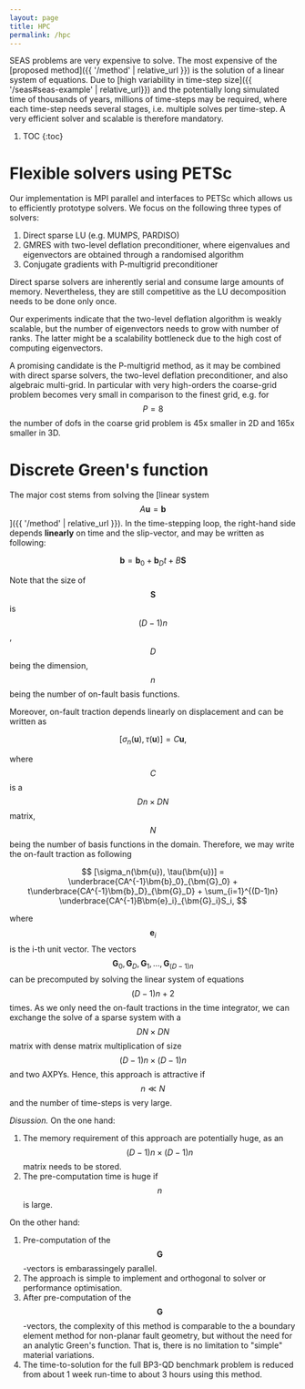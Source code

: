 ```yaml
---
layout: page
title: HPC
permalink: /hpc
---
```


SEAS problems are very expensive to solve. The most expensive of the
[proposed method]({{ '/method' | relative_url }})
is the solution of a linear system of equations.
Due to [high variability in time-step size]({{ '/seas#seas-example' | relative_url}})
and the potentially long simulated time of thousands of years, millions of time-steps
may be required, where each time-step needs several stages, i.e. multiple solves per time-step.
A very efficient solver and scalable is therefore mandatory.


1. TOC
{:toc}

Flexible solvers using PETSc
============================

Our implementation is MPI parallel and interfaces to PETSc which allows us to efficiently
prototype solvers.
We focus on the following three types of solvers:

1. Direct sparse LU (e.g. MUMPS, PARDISO)
2. GMRES with two-level deflation preconditioner, where eigenvalues and eigenvectors are obtained through a randomised algorithm
3. Conjugate gradients with P-multigrid preconditioner

Direct sparse solvers are inherently serial and consume large amounts of memory.
Nevertheless, they are still competitive as the LU decomposition needs to be done only once.

Our experiments indicate that the two-level deflation algorithm is weakly scalable,
but the number of eigenvectors needs to grow with number of ranks.
The latter might be a scalability bottleneck due to the high cost of computing eigenvectors.

A promising candidate is the P-multigrid method, as it may be combined with direct sparse solvers,
the two-level deflation preconditioner, and also algebraic multi-grid. In particular
with very high-orders the coarse-grid problem becomes very small in comparison to the finest grid,
e.g. for $$P=8$$ the number of dofs in the coarse grid problem is 45x smaller in 2D and 165x smaller in 3D.


Discrete Green's function
=========================

The major cost stems from solving the
[linear system $$A\bm{u}=\bm{b}$$]({{ '/method' | relative_url }}).
In the time-stepping loop, the right-hand side depends **linearly** on time and the slip-vector,
and may be written as following:

$$
    \bm{b} = \bm{b}_0 + \bm{b}_D t + B\bm{S}
$$

Note that the size of $$\bm{S}$$ is $$(D-1)n$$, $$D$$ being the dimension, $$n$$ being the number of
on-fault basis functions.

Moreover, on-fault traction depends linearly on displacement and can be written as

$$
    [\sigma_n(\bm{u}), \tau(\bm{u})] = C\bm{u},
$$

where $$C$$ is a $$Dn \times DN$$ matrix, $$N$$ being the number of basis functions in the domain.
Therefore, we may write the on-fault traction as following

$$
    [\sigma_n(\bm{u}), \tau(\bm{u})] = \underbrace{CA^{-1}\bm{b}_0}_{\bm{G}_0}
        + t\underbrace{CA^{-1}\bm{b}_D}_{\bm{G}_D}
        + \sum_{i=1}^{(D-1)n} \underbrace{CA^{-1}B\bm{e}_i}_{\bm{G}_i}S_i,
$$

where $$\bm{e}_i$$ is the i-th unit vector.
The vectors $$\bm{G}_0, \bm{G}_D, \bm{G}_1,\dots,\bm{G}_{(D-1)n}$$ can be precomputed
by solving the linear system of equations $$(D-1)n + 2$$ times.
As we only need the on-fault tractions in the time integrator, we can exchange the solve
of a sparse system with a $$DN \times DN$$ matrix with dense matrix multiplication of
size $$(D-1)n \times (D-1)n$$ and two AXPYs.
Hence, this approach is attractive if $$n \ll N$$ and the number of time-steps is very large.

*Disussion.* On the one hand:
1. The memory requirement of this approach are potentially huge, as an $$(D-1)n\times(D-1)n$$ matrix needs to be stored.
2. The pre-computation time is huge if $$n$$ is large.

On the other hand:
1. Pre-computation of the $$\bm{G}$$-vectors is embarassingely parallel.
2. The approach is simple to implement and orthogonal to solver or performance optimisation.
3. After pre-computation of the $$\bm{G}$$-vectors, the complexity of this method is comparable to the a boundary element method for non-planar fault geometry, but without the need for an analytic Green's function. That is, there is no limitation to "simple" material variations.
4. The time-to-solution for the full BP3-QD benchmark problem is reduced from about 1 week run-time to about 3 hours using this method.
